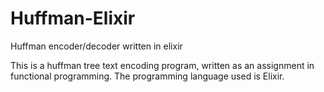 # Huffman-Elixir
Huffman encoder/decoder written in elixir

This is a huffman tree text encoding program, written as an assignment in functional programming.
The programming language used is Elixir.
